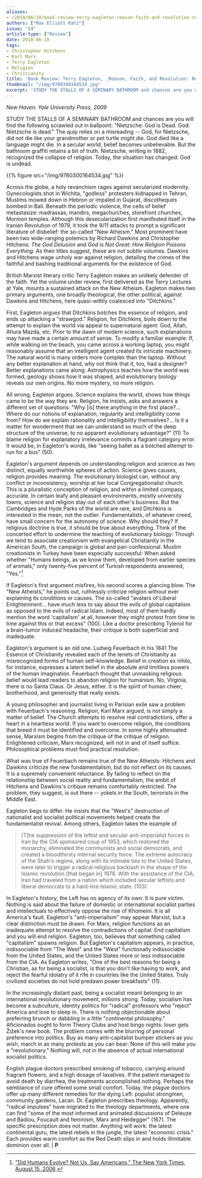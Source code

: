 ```yaml
---
aliases:
- /2010/06/10/book-review-terry-eagleton-reason-faith-and-revolution-reflections-on-the-god-debate
authors: ["Max Elliott Katz"]
issue: "24"
article-type: ["Review"]
date: 2010-06-10
tags:
- Christopher Hitchens
- Karl Marx
- Terry Eagleton
- Religion
- Christianity
title: 'Book Review: Terry Eagleton, _Reason, Faith, and Revolution: Reflections on the God Debate_'
thumbnail: "/img/9780300164534.jpg"
excerpt: 'STUDY THE STALLS OF A SEMINARY BATHROOM and chances are you will find the following scrawled out in ballpoint: "Nietzsche: God is Dead. God: Nietzsche is dead." The quip relies on a misreading -- God, for Nietzsche, did not die like your grandmother or pet turtle might die. God died like a language might die. In a secular world, belief becomes unbelievable. But the bathroom graffiti retains a bit of truth. Nietzsche, writing in 1882, recognized the collapse of religion. Today, the situation has changed: God is undead.'
---
```


_New Haven: Yale University Press, 2009_

STUDY THE STALLS OF A SEMINARY BATHROOM and chances are you will find the following scrawled out in ballpoint: "Nietzsche: God is Dead. God: Nietzsche is dead." The quip relies on a misreading -- God, for Nietzsche, did not die like your grandmother or pet turtle might die. God died like a language might die. In a secular world, belief becomes unbelievable. But the bathroom graffiti retains a bit of truth. Nietzsche, writing in 1882, recognized the collapse of religion. Today, the situation has changed: God is undead.

{{% figure src="/img/9780300164534.jpg" %}}

Across the globe, a holy revanchism rages against secularized modernity. Gynecologists shot in Wichita, "godless" protesters kidnapped in Tehran, Muslims mowed down in Hebron or impaled in Gujarat, discotheques bombed in Bali. Beneath the periodic violence, the cells of belief metastasize: madrassas, mandirs, megachurches, storefront churches, Mormon temples. Although this desecularization first manifested itself in the Iranian Revolution of 1979, it took the 9/11 attacks to prompt a significant literature of disbelief: the so-called "New Atheism." Most prominent have been two wide-ranging polemics by Richard Dawkins and Christopher Hitchens: *The God Delusion* and *God is Not Great: How Religion Poisons Everything*. As their titles suggest, these are not subtle volumes. Dawkins and Hitchens wage unholy war against religion, detailing the crimes of the faithful and bashing traditional arguments for the existence of God.

British Marxist literary critic Terry Eagleton makes an unlikely defender of the faith. Yet the volume under review, first delivered as the Terry Lectures at Yale, mounts a sustained attack on the New Atheism. Eagleton makes two primary arguments, one broadly theological, the other political, against Dawkins and Hitchens, here quasi-wittily coalesced into "Ditchkins."

First, Eagleton argues that Ditchkins botches the essence of religion, and ends up attacking a "strawgod." Religion, for Ditchkins, boils down to the attempt to explain the world via appeal to supernatural agent: God, Allah, Ahura Mazda, etc. Prior to the dawn of modern science, such explanations may have made a certain amount of sense. To modify a familiar example: If, while walking on the beach, you came across a working laptop, you might reasonably assume that an intelligent agent created its intricate machinery. The natural world is many orders more complex than the laptop. Without any better explanation at hand, why not think that it, too, had a designer? Better explanations came along: Astrophysics teaches how the world was formed, geology shows how it was shaped, and evolutionary biology reveals our own origins. No more mystery, no more religion.

All wrong, Eagleton argues. Science explains the world, shows how things came to be the way they are. Religion, he insists, asks and answers a different set of questions: "Why [is] there anything in the first place?... Where do our notions of explanation, regularity and intelligibility come from? How do we explain rationality and intelligibility themselves?... Is it a matter for wonderment that we can understand so much of the deep structure of the universe, to no apparent evolutionary advantage?" (11) To blame religion for explanatory irrelevance commits a flagrant category error. It would be, in Eagleton's words, like "seeing ballet as a botched attempt to run for a bus" (50).

Eagleton's argument depends on understanding religion and science as two distinct, equally worthwhile spheres of action. Science gives causes, religion provides meaning. The evolutionary biologist can, without any conflict or inconsistency, worship at her local Congregationalist church. This is a pluralistic conception of religion, and within a limited compass, accurate. In certain leafy and pleasant environments, mostly university towns, science and religion stay out of each other's business. But the Cambridges and Hyde Parks of the world are rare, and Ditchkins is interested in the mean, not the outlier. Fundamentalists, of whatever creed, have small concern for the autonomy of science. Why should they? If religious doctrine is true, it should be true about everything. Think of the concerted effort to undermine the teaching of evolutionary biology: Though we tend to associate creationism with evangelical Christianity in the American South, the campaign is global and pan-confessional. Muslim creationists in Turkey have been especially successful: When asked whether "Humans beings, as we know them, developed from earlier species of animals," only twenty-five percent of Turkish respondents answered, "Yes."[^1]

If Eagleton's first argument misfires, his second scores a glancing blow. The "New Atheists," he points out, ruthlessly criticize religion without ever explaining its conditions or causes. The so-called "avatars of Liberal Enlightenment... have much less to say about the evils of global capitalism as opposed to the evils of radical Islam. Indeed, most of them hardly mention the word 'capitalism' at all, however they might protest from time to time against this or that excess" (100). Like a doctor prescribing Tylenol for a brain-tumor induced headache, their critique is both superficial and inadequate.

Eagleton's argument is an old one. Ludwig Feuerbach in his 1841 The Essence of Christianity revealed each of the tenets of Christianity as misrecognized forms of human self-knowledge. Belief in creation ex nihilo, for instance, expresses a latent belief in the absolute and limitless powers of the human imagination. Feuerbach thought that unmasking religious belief would lead readers to abandon religion for humanism. No, Virginia, there is no Santa Claus. Or Jesus, either. It is the spirit of human cheer, brotherhood, and generosity that really exists.

A young philosopher and journalist living in Parisian exile saw a problem with Feuerbach's reasoning. Religion, Karl Marx argued, is not simply a matter of belief. The Church attempts to resolve real contradictions, offer a heart in a heartless world. If you want to overcome religion, the conditions that breed it must be identified and overcome. In some highly attenuated sense, Marxism begins from the critique of the critique of religion. Enlightened criticism, Marx recognized, will not in and of itself suffice. Philosophical problems must find practical resolution.

What was true of Feuerbach remains true of the New Atheists: Hitchens and Dawkins criticize the new fundamentalism, but do not reflect on its causes. It is a supremely convenient reluctance. By failing to reflect on the relationship between social reality and fundamentalism, the ambit of Hitchens and Dawkins's critique remains comfortably restricted. The problem, they suggest, is out there -- yokels in the South, terrorists in the Middle East.

Eagleton begs to differ. He insists that the "West's" destruction of nationalist and socialist political movements helped create the fundamentalist revival. Among others, Eagleton takes the example of

> [T]he suppression of the leftist and secular anti-imperialist forces in Iran by the CIA sponsored coup of 1953, which restored the monarchy, eliminated the communists and social democrats, and created a bloodthirsty internal security force. The extreme autocracy of the Shah's regime, along with its intimate ties to the United States, were later to trigger a radical religious backlash in the shape of the Islamic revolution [that began in] 1978. With the assistance of the CIA, Iran had traveled from a nation which included secular leftists and liberal democrats to a hard-line Islamic state. (103)

In Eagleton's history, the Left has no agency of its own: It is pure victim. Nothing is said about the failure of domestic or international socialist parties and intellectuals to effectively oppose the rise of Khomeini. It is all America's fault. Eagleton's "anti-imperialism" may appear Marxist, but a clear distinction must be drawn. For Marx, religion functions as an inadequate attempt to resolve the contradictions of capital: End capitalism and you will end religion. Eagleton, too, believes that something called "capitalism" spawns religion. But Eagleton's capitalism appears, in practice, indissociable from "The West" and the "West" functionally indissociable from the United States, and the United States more or less indissociable from the CIA. As Eagleton writes, "One of the best reasons for being a Christian, as for being a socialist, is that you don't like having to work, and reject the fearful idolatry of it rife in countries like the United States. Truly civilized societies do not hold predawn power breakfasts" (11).

In the increasingly distant past, being a socialist meant belonging to an international revolutionary movement, millions strong. Today, socialism has become a subculture, identity politics for "radical" professors who "reject" America and love to sleep in. There is nothing objectionable about preferring brunch or dabbling in a little "continental philosophy." Aficionados ought to form Theory Clubs and host bingo nights: loser gets Žižek's new book. The problem comes with the blurring of personal preference into politics. Buy as many anti-capitalist bumper stickers as you wish, march in as many protests as you can bear: None of this will make you a "revolutionary." Nothing will, not in the absence of actual international socialist politics.

English plague doctors prescribed smoking of tobacco, carrying around fragrant flowers, and a high dosage of laxatives. If the patient managed to avoid death by diarrhea, the treatments accomplished nothing. Perhaps the semblance of cure offered some small comfort. Today, the plague doctors offer up many different remedies for the dying Left: populist strongmen, community gardens, Lacan. Dr. Eagleton prescribes theology. Apparently, "radical impulses" have migrated to the theology departments, where one can find "some of the most informed and animated discussions of Deleuze and Badiou, Foucault and feminism, Marx and Heidegger" (167). The specific prescription does not matter. Anything will work: the latest continental guru, the latest rebels in the jungle, the latest "economic crisis." Each provides warm comfort as the Red Death slips in and holds illimitable dominion over all. | **P**


[^1]: ["Did Humans Evolve? Not Us, Say Americans," The New York Times, August 15, 2006](http://www.nytimes.com/2006/08/15/science/sciencespecial2/15evo.html).

